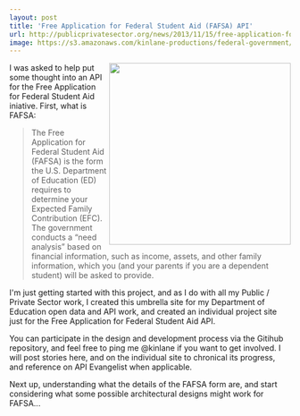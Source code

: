```yaml
---
layout: post
title: 'Free Application for Federal Student Aid (FAFSA) API'
url: http://publicprivatesector.org/news/2013/11/15/free-application-for-federal-student-aid-api/
image: https://s3.amazonaws.com/kinlane-productions/federal-government/ed/fafsa-form.jpg
---
```


<a href="https://ed-data.github.io/fafsa-api"><img src="https://s3.amazonaws.com/kinlane-productions/federal-government/ed/fafsa-form.jpg" align="right" width="325" /></a>
<p>I was asked to help put some thought into an API for the Free Application for Federal Student Aid iniative. First, what is FAFSA:</p>

<blockquote>The Free Application for Federal Student Aid (FAFSA) is the form the U.S. Department of Education (ED) requires to determine your Expected Family Contribution (EFC). The government conducts a “need analysis” based on financial information, such as income, assets, and other family information, which you (and your parents if you are a dependent student) will be asked to provide.</blockquote>

<p>I'm just getting started with this project, and as I do with all my Public / Private Sector work, I created this umbrella site for my Department of Education open data and API work, and created an individual project site just for the Free Application for Federal Student Aid API.</p>

<p>You can participate in the design and development process via the Gitihub repository, and feel free to ping me @kinlane if you want to get involved. I will post stories here, and on the individual site to chronical its progress, and reference on API Evangelist when applicable.</p>

<p>Next up, understanding what the details of the FAFSA form are, and start considering what some possible architectural designs might work for FAFSA...</p>
